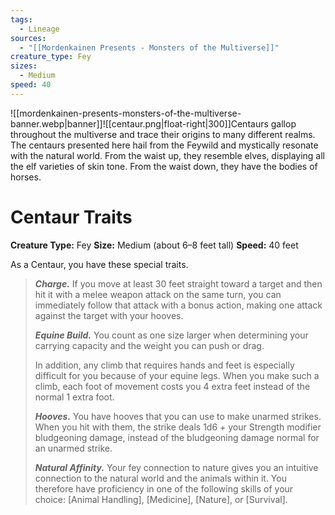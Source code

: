 ```yaml
---
tags:
  - Lineage
sources:
  - "[[Mordenkainen Presents - Monsters of the Multiverse]]"
creature_type: Fey
sizes:
  - Medium
speed: 40
---
```

![[mordenkainen-presents-monsters-of-the-multiverse-banner.webp|banner]]![[centaur.png|float-right|300]]Centaurs gallop throughout the multiverse and trace their origins to many different realms. The centaurs presented here hail from the Feywild and mystically resonate with the natural world. From the waist up, they resemble elves, displaying all the elf varieties of skin tone. From the waist down, they have the bodies of horses.
# Centaur Traits
**Creature Type:** Fey
**Size:** Medium (about 6–8 feet tall)
**Speed:** 40 feet

As a Centaur, you have these special traits.
>**_Charge._** If you move at least 30 feet straight toward a target and then hit it with a melee weapon attack on the same turn, you can immediately follow that attack with a bonus action, making one attack against the target with your hooves.
>
>**_Equine Build._** You count as one size larger when determining your carrying capacity and the weight you can push or drag.
>
>In addition, any climb that requires hands and feet is especially difficult for you because of your equine legs. When you make such a climb, each foot of movement costs you 4 extra feet instead of the normal 1 extra foot.
>
>**_Hooves._** You have hooves that you can use to make unarmed strikes. When you hit with them, the strike deals 1d6 + your Strength modifier bludgeoning damage, instead of the bludgeoning damage normal for an unarmed strike.
>
>**_Natural Affinity._** Your fey connection to nature gives you an intuitive connection to the natural world and the animals within it. You therefore have proficiency in one of the following skills of your choice: [Animal Handling], [Medicine], [Nature], or [Survival].